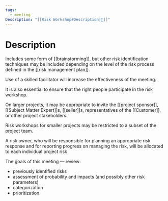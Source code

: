 ```yaml
---
tags:
  - meeting
Description: "[[Risk Workshop#Description|📝]]"
---
```

# Description
Includes some form of [[brainstorming]], but other risk identification techniques may be included depending on the level of the risk process defined in the [[risk management plan]].

Use of a skilled facilitator will increase the effectiveness of the meeting.

It is also essential to ensure that the right people participate in the risk workshop.

On larger projects, it may be appropriate to invite the [[project sponsor]], [[Subject Matter Expert]]s, [[seller]]s, representatives of the [[Customer]], or other project stakeholders.

Risk workshops for smaller projects may be restricted to a subset of the project team.

A risk owner, who will be responsible for planning an appropriate risk response and for reporting progress on managing the risk, will be allocated to each individual project risk

The goals of this meeting — review:
- previously identified risks
- assessment of probability and impacts (and possibly other risk parameters)
- categorization
- prioritization

